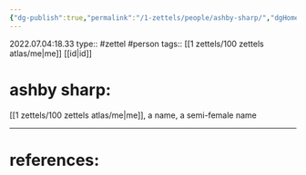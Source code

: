 ```yaml
---
{"dg-publish":true,"permalink":"/1-zettels/people/ashby-sharp/","dgHomeLink":true,"dgPassFrontmatter":false}
---
```


2022.07.04:18.33
type:: #zettel #person
tags:: [[1 zettels/100 zettels atlas/me|me]] [[id|id]]

# ashby sharp:

[[1 zettels/100 zettels atlas/me|me]], a name, a semi-female name

---
# references:

